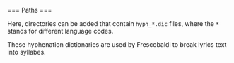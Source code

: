 === Paths ===
    
Here, directories can be added that contain `hyph_*.dic` files,
where the `*` stands for different language codes.

These hyphenation dictionaries are used by Frescobaldi to break
lyrics text into syllabes.
